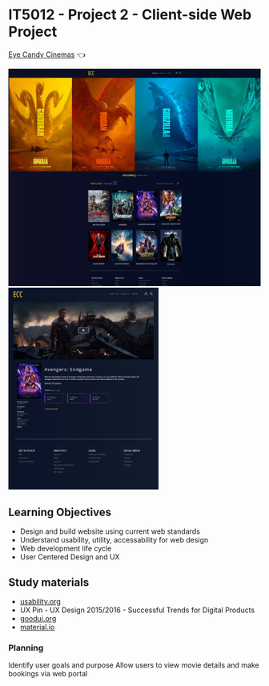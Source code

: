 
# IT5012 - Project 2 - Client-side Web Project

[Eye Candy Cinemas](https://eyecandycinema.netlify.app/) :point_left:

<img src="web_snip.jpg" width="600">
<br>
<img src="movie_details_page.jpg" width="300">

## Learning Objectives
- Design and build website using current web standards
- Understand usability, utility, accessability for web design
- Web development life cycle
- User Centered Design and UX



## Study materials 
- [usability.org](usability.org)
- UX Pin - UX Design 2015/2016 - Successful Trends for Digital Products
- [goodui.org](goodui.org)
- [material.io](material.io)

### Planning
 Identify user goals and purpose
 Allow users to view movie details and make bookings via web portal
 

 
